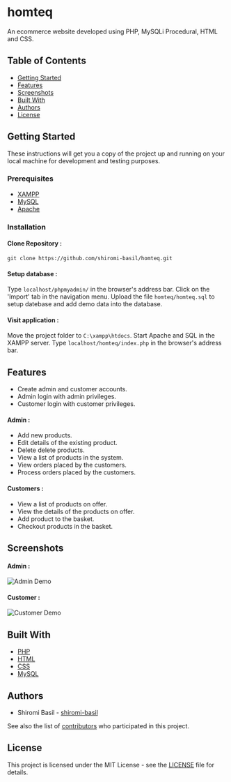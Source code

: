 # homteq
An ecommerce website developed using PHP, MySQLi Procedural, HTML and CSS.

## Table of Contents
- [Getting Started](#getting-started)
- [Features](#features)
- [Screenshots](#screenshots)
- [Built With](#built-with)
- [Authors](#authors)
- [License](#license)

## Getting Started

These instructions will get you a copy of the project up and running on your local machine for development and testing purposes.

### Prerequisites

* [XAMPP](https://www.apachefriends.org/download.html)
* [MySQL](https://www.mysql.com/downloads/)
* [Apache](https://httpd.apache.org/download.cgi)

### Installation

#### Clone Repository :
  
    git clone https://github.com/shiromi-basil/homteq.git

#### Setup database :

Type `localhost/phpmyadmin/` in the browser's address bar. Click on the 'Import' tab in the navigation menu. Upload the file `homteq/homteq.sql` to setup datebase and add demo data into the database.

#### Visit application :

Move the project folder to `C:\xampp\htdocs`. Start Apache and SQL in the XAMPP server. Type `localhost/homteq/index.php` in the browser's address bar.

## Features
* Create admin and customer accounts.
* Admin login with admin privileges.
* Customer login with customer privileges.

#### Admin :
* Add new products.
* Edit details of the existing product.
* Delete delete products.
* View a list of products in the system.
* View orders placed by the customers.
* Process orders placed by the customers.

#### Customers :
* View a list of products on offer.
* View the details of the products on offer.
* Add product to the basket.
* Checkout products in the basket.

## Screenshots
#### Admin :
![Admin Demo](demo/homteq-admin.gif)

#### Customer :
![Customer Demo](demo/homteq-customer.gif)

## Built With
* [PHP](https://www.php.net/docs.php)
* [HTML](https://www.w3.org/html/)
* [CSS](https://www.w3.org/Style/CSS/Overview.en.html)
* [MySQL](https://dev.mysql.com/doc/)

## Authors
* Shiromi Basil - [shiromi-basil](https://github.com/shiromi-basil)

See also the list of [contributors](https://github.com/shiromi-basil/homteq/graphs/contributors) who participated in this project.

## License
This project is licensed under the MIT License - see the [LICENSE](LICENSE) file for details.
